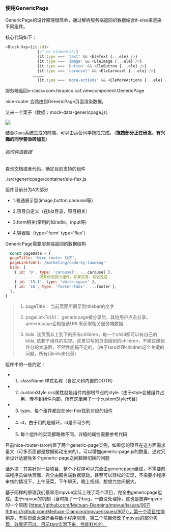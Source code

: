 ### 使用GenericPage

GenericPage的设计原理很简单，通过解析服务端返回的数据结合if-else来渲染不同组件。

核心代码如下：

```javascript
<Block key={it.id}>
              {/* ui elements*/}
              {it.type === 'text' && <EleText {...ele} />}
              {it.type === 'image' && <EleImage {...ele} />}
              {it.type === 'button' && <EleButton {...ele} />}
              {it.type === 'carousel' && <EleCarousel {...ele} />}
            。。。。。。
              {it.type === 'more-actions' && <EleMoreActions {...ele} />}</Block>
```

服务端返回x-class=com.terapico.caf.viewcomponent.GenericPage

nice-router 会路由到GenericPage页面渲染数据。

又来一个栗子（数据：mock-data-genericpage.js）

![](/docs/assets/generic-page.gif)

结合Daas系统生成的前端，可以由运营同学拖拽完成。（**拖拽部分正在研发，有兴趣的同学要添砖加瓦**）

###### 如何构造数据

查询文档或者代码，确定目前支持的组件

./src/genericpage/container/ele-flex.js

组件目前分为4大部分

- 1.普通展示型(image,button,carousel等)

- 2.项目自定义（在biz目录，项目相关）

- 3.form相关(常用的如radio，input等)

- 4.容器型（type='form'   type='flex'）

GenericPage需要服务端返回的数据结构

```javascript
  const pageData = {
  pageTitle: 'Nice router 社区',
  pageLinkToUrl:'/marketing/code-by-laowang'
  kids: [
    { id: '0', type: 'carousel', ...carousel },
    ...........所有你想要的组件，如果没有，写就是啦
    { id: '15.1', type: 'white-space' },
    { id: '16', type: 'footer-tabs', ...footer },
  ],
}
```

> 1. pageTitle： 当前页面所展示到titlebar的文字
> 
> 2. pageLinkToUrl： genericpage被分享后，其他用户点击分享，genericpage会根据该URL来获取相关服务端数据
> 
> 3. kids: 该页面从上到下的所有children，每一个child都可以有自己的kids, 依赖于组件的实现。这里只写的页面级别的children，不建议建组件分的太底层，不然性能搞不定的。（由于taro处理children这个关键的问题，所有用kids来代替）

组件中的一些约定：

- 1. className 样式名称（自定义和内置的OOTB）

- 2. customStyle css属性就是组件内部根节点的style（由于style会被组件占用，传不到组件内部，所有这里用了一个customStyle代替）

- 3. type，每个组件都应在ele-flex找到对应的组件

- 4. id，由于用的是循环，id是不可少的

- 5. 每个组件的实现都略微不同，详细的属性需要参考代码

目前nice-router-taro内置了两个generic-page实例，如果您的项目在这方面需求量大（可多页面都是数据驱动出来的），可以增加generic-page.js的数量，通过冗余设计达避免多个generic-page之间数据切换的问题

话外提：其实针对一些项目，整个小程序可以完全由genericpage组成，不需要前端程序员做啥页面，完全由服务端数据驱动。甚至可以轻松的实现，不需要小程序审核的情况下，上午菠菜，下午聊天，晚上视频，想想力空间很大。

基于同样的原理我们最早用mpvue实际上线了两个项目，完全由genericpage组成。由于mpvue的机制（当时报了一个bug，一直没处理掉，这也是放弃mpvue的一个原因 [https://github.com/Meituan-Dianping/mpvue/issues/907](https://github.com/Meituan-Dianping/mpvue/issues/907)），第一个项目性能稍差，有些页面太深还会导致小程序崩溃，第二个项目修改了mpvue的部分实现，效果还可以。目前taro实测下来，性能杠杠的。
